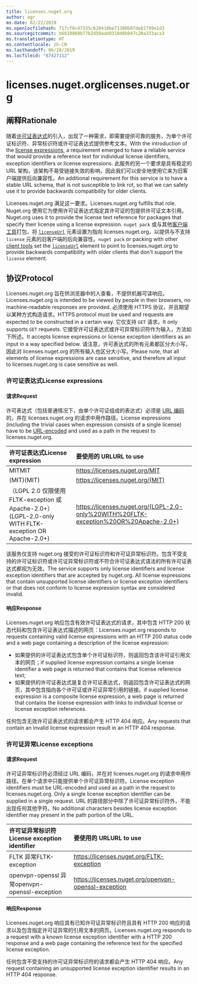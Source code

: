 ```yaml
---
title: licenses.nuget.org
author: agr
ms.date: 02/22/2019
ms.openlocfilehash: 717cf8c47335c620410be71300b07de82799e1d3
ms.sourcegitcommit: b6810860b77b2d50aab031040b047c20a333aca3
ms.translationtype: HT
ms.contentlocale: zh-CN
ms.lasthandoff: 06/28/2019
ms.locfileid: "67427112"
---
```

# <a name="licensesnugetorg"></a><span data-ttu-id="7e851-102">licenses.nuget.org</span><span class="sxs-lookup"><span data-stu-id="7e851-102">licenses.nuget.org</span></span>

## <a name="rationale"></a><span data-ttu-id="7e851-103">阐释</span><span class="sxs-lookup"><span data-stu-id="7e851-103">Rationale</span></span>

<span data-ttu-id="7e851-104">随着[许可证表达式](../reference/nuspec.md#license)的引入，出现了一种需求，即需要提供可靠的服务，为单个许可证标识符、异常标识符或许可证表达式提供参考文本。</span><span class="sxs-lookup"><span data-stu-id="7e851-104">With the introduction of the [license expressions](../reference/nuspec.md#license), a requirement emerged to have a reliable service that would provide a reference text for individual license identifiers, exception identifiers or license expressions.</span></span>
<span data-ttu-id="7e851-105">此服务的另一个要求是具有稳定的 URL 架构，该架构不易受链接失效的影响，因此我们可以安全地使用它来为旧客户端提供后向兼容性。</span><span class="sxs-lookup"><span data-stu-id="7e851-105">An additional requirement for this service is to have a stable URL schema, that is not susceptible to link rot, so that we can safely use it to provide backwards compatibility for older clients.</span></span>

<span data-ttu-id="7e851-106">Licenses.nuget.org 满足这一要求。</span><span class="sxs-lookup"><span data-stu-id="7e851-106">Licenses.nuget.org fulfills that role.</span></span> <span data-ttu-id="7e851-107">Nuget.org 使用它为使用许可证表达式指定其许可证的包提供许可证文本引用。</span><span class="sxs-lookup"><span data-stu-id="7e851-107">Nuget.org uses it to provide the license text reference for packages that specify their license using a license expression.</span></span> <span data-ttu-id="7e851-108">`nuget pack` 或与其他[客户端工具](../install-nuget-client-tools.md)打包，将 [`licenseUrl`](../reference/nuspec.md#licenseurl) 元素设置为指向 licenses.nuget.org，以提供与不支持 `license` 元素的旧客户端的后向兼容性。</span><span class="sxs-lookup"><span data-stu-id="7e851-108">`nuget pack` or packing with other [client tools](../install-nuget-client-tools.md) set the [`licenseUrl`](../reference/nuspec.md#licenseurl) element to point to licenses.nuget.org to provide backwards compatibility with older clients that don't support the `license` element.</span></span>

## <a name="protocol"></a><span data-ttu-id="7e851-109">协议</span><span class="sxs-lookup"><span data-stu-id="7e851-109">Protocol</span></span>

<span data-ttu-id="7e851-110">Licenses.nuget.org 旨在供浏览器中的人查看，不提供机器可读响应。</span><span class="sxs-lookup"><span data-stu-id="7e851-110">Licenses.nuget.org is intended to be viewed by people in their browsers, no machine-readable responses are provided.</span></span>
<span data-ttu-id="7e851-111">必须使用 HTTPS 协议，并且期望以某种方式构造请求。</span><span class="sxs-lookup"><span data-stu-id="7e851-111">HTTPS protocol must be used and requests are expected to be constructed in a certain way.</span></span> <span data-ttu-id="7e851-112">它仅支持 `GET` 请求。</span><span class="sxs-lookup"><span data-stu-id="7e851-112">It only supports `GET` requests.</span></span>
<span data-ttu-id="7e851-113">它接受许可证表达式或许可异常标识符作为输入，方法如下所述。</span><span class="sxs-lookup"><span data-stu-id="7e851-113">It accepts license expressions or license exception identifiers as an input in a way specified below.</span></span> <span data-ttu-id="7e851-114">请注意，许可表达式的所有元素都区分大小写，因此对 licenses.nuget.org 的所有输入也区分大小写。</span><span class="sxs-lookup"><span data-stu-id="7e851-114">Please note, that all elements of license expressions are case sensitive, and therefore all input to licenses.nuget.org is case sensitive as well.</span></span>

### <a name="license-expressions"></a><span data-ttu-id="7e851-115">许可证表达式</span><span class="sxs-lookup"><span data-stu-id="7e851-115">License expressions</span></span>

#### <a name="request"></a><span data-ttu-id="7e851-116">请求</span><span class="sxs-lookup"><span data-stu-id="7e851-116">Request</span></span>

<span data-ttu-id="7e851-117">许可表达式（包括普通情况下，由单个许可证组成的表达式）必须是 [URL 编码](https://tools.ietf.org/html/rfc3986#section-2.1)的，并在 licenses.nuget.org 的请求中用作路径。</span><span class="sxs-lookup"><span data-stu-id="7e851-117">License expressions (including the trivial cases when expression consists of a single license) have to be [URL-encoded](https://tools.ietf.org/html/rfc3986#section-2.1) and used as a path in the request to licenses.nuget.org.</span></span>

| <span data-ttu-id="7e851-118">许可证表达式</span><span class="sxs-lookup"><span data-stu-id="7e851-118">License expression</span></span> | <span data-ttu-id="7e851-119">要使用的 URL</span><span class="sxs-lookup"><span data-stu-id="7e851-119">URL to use</span></span> |
|:---|:---|
| <span data-ttu-id="7e851-120">MIT</span><span class="sxs-lookup"><span data-stu-id="7e851-120">MIT</span></span>                                                | <https://licenses.nuget.org/MIT> |
| <span data-ttu-id="7e851-121">(MIT)</span><span class="sxs-lookup"><span data-stu-id="7e851-121">(MIT)</span></span>                                              | <https://licenses.nuget.org/(MIT)> |
| <span data-ttu-id="7e851-122">（LGPL 2.0 仅限使用 FLTK-exception 或 Apache-2.0+）</span><span class="sxs-lookup"><span data-stu-id="7e851-122">(LGPL-2.0-only WITH FLTK-exception OR Apache-2.0+)</span></span> | <https://licenses.nuget.org/(LGPL-2.0-only%20WITH%20FLTK-exception%20OR%20Apache-2.0+)> |

<span data-ttu-id="7e851-123">该服务仅支持 nuget.org 接受的许可证标识符和许可证异常标识符。包含不受支持的许可证标识符或许可证异常标识符或不符合许可证表达式语法的所有许可证表达式都视为无效。</span><span class="sxs-lookup"><span data-stu-id="7e851-123">The service supports only license identifiers and license exception identifiers that are accepted by nuget.org. All license expressions that contain unsupported license identifiers or license exception identifiers or that does not conform to license expression syntax are considered invalid.</span></span>

#### <a name="response"></a><span data-ttu-id="7e851-124">响应</span><span class="sxs-lookup"><span data-stu-id="7e851-124">Response</span></span>

<span data-ttu-id="7e851-125">Licenses.nuget.org 响应包含有效许可证表达式的请求，其中包含 HTTP 200 状态代码和包含许可证表达式描述的网页：</span><span class="sxs-lookup"><span data-stu-id="7e851-125">Licenses.nuget.org responds to requests containing valid license expressions with an HTTP 200 status code and a web page containing a description of the license expression:</span></span>

* <span data-ttu-id="7e851-126">如果提供的许可证表达式包含单个许可证标识符，则返回包含该许可证引用文本的网页；</span><span class="sxs-lookup"><span data-stu-id="7e851-126">if supplied license expression contains a single license identifier a web page is returned that contains that license reference text;</span></span>
* <span data-ttu-id="7e851-127">如果提供的许可证表达式是复合许可证表达式，则返回包含许可证表达式的网页，其中包含指向各个许可证或许可证异常引用的链接。</span><span class="sxs-lookup"><span data-stu-id="7e851-127">if supplied license expression is a composite license expression, a web page is returned that contains the license expression with links to individual license or license exception references.</span></span>

<span data-ttu-id="7e851-128">任何包含无效许可证表达式的请求都会产生 HTTP 404 响应。</span><span class="sxs-lookup"><span data-stu-id="7e851-128">Any requests that contain an invalid license expression result in an HTTP 404 response.</span></span>

### <a name="license-exceptions"></a><span data-ttu-id="7e851-129">许可证异常</span><span class="sxs-lookup"><span data-stu-id="7e851-129">License exceptions</span></span>

#### <a name="request"></a><span data-ttu-id="7e851-130">请求</span><span class="sxs-lookup"><span data-stu-id="7e851-130">Request</span></span>

<span data-ttu-id="7e851-131">许可证异常标识符必须经过 URL 编码，并在对 licenses.nuget.org 的请求中用作路径。在单个请求中只能提供单个许可证异常标识符。</span><span class="sxs-lookup"><span data-stu-id="7e851-131">License exception identifiers must be URL-encoded and used as a path in the request to licenses.nuget.org. Only a single license exception identifier can be supplied in a single request.</span></span> <span data-ttu-id="7e851-132">URL 的路径部分中除了许可证异常标识符外，不能出现任何其他字符。</span><span class="sxs-lookup"><span data-stu-id="7e851-132">No additional characters besides license exception identifier may present in the path portion of the URL.</span></span>

| <span data-ttu-id="7e851-133">许可证异常标识符</span><span class="sxs-lookup"><span data-stu-id="7e851-133">License exception identifier</span></span> | <span data-ttu-id="7e851-134">要使用的 URL</span><span class="sxs-lookup"><span data-stu-id="7e851-134">URL to use</span></span> |
|:---|:---|
|<span data-ttu-id="7e851-135">FLTK 异常</span><span class="sxs-lookup"><span data-stu-id="7e851-135">FLTK-exception</span></span>            | <https://licenses.nuget.org/FLTK-exception> |
|<span data-ttu-id="7e851-136">openvpn-openssl 异常</span><span class="sxs-lookup"><span data-stu-id="7e851-136">openvpn-openssl-exception</span></span> | <https://licenses.nuget.org/openvpn-openssl-exception> |

#### <a name="response"></a><span data-ttu-id="7e851-137">响应</span><span class="sxs-lookup"><span data-stu-id="7e851-137">Response</span></span>

<span data-ttu-id="7e851-138">Licenses.nuget.org 响应具有已知许可证异常标识符且具有 HTTP 200 响应的请求以及包含指定许可证异常的引用文本的网页。</span><span class="sxs-lookup"><span data-stu-id="7e851-138">Licenses.nuget.org responds to a request with a known license exception identifier with a HTTP 200 response and a web page containing the reference text for the specified license exception.</span></span>

<span data-ttu-id="7e851-139">任何包含不受支持的许可证异常标识符的请求都会产生 HTTP 404 响应。</span><span class="sxs-lookup"><span data-stu-id="7e851-139">Any request containing an unsupported license exception identifier results in an HTTP 404 response.</span></span>